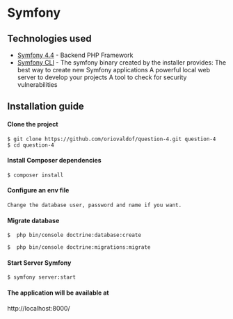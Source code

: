 Symfony
===================

## Technologies used

- [Symfony 4.4](https://symfony.com/doc/4.4//index.html) - Backend PHP Framework
- [Symfony CLI](https://symfony.com/download) - The symfony binary created by the installer provides:
                                                    The best way to create new Symfony applications
                                                    A powerful local web server to develop your projects
                                                    A tool to check for security vulnerabilities 

## Installation guide

#### Clone the project 
    $ git clone https://github.com/oriovaldof/question-4.git question-4
    $ cd question-4
       
#### Install Composer dependencies
    $ composer install

#### Configure an env file
    Change the database user, password and name if you want.

#### Migrate database
    $  php bin/console doctrine:database:create
    
    $  php bin/console doctrine:migrations:migrate

#### Start Server Symfony
    $ symfony server:start    
#### The application will be available at
http://localhost:8000/



